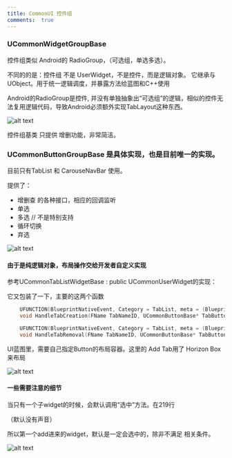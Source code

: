 ```yaml
---
title: CommonUI 控件组
comments:  true
---
```



### UCommonWidgetGroupBase

控件组类似 Android的 RadioGroup，（可选组，单选多选）。

不同的的是：控件组 不是 UserWidget，不是控件，而是逻辑对象。 它继承与 UObject。用于统一逻辑调度，并暴露方法给蓝图和C++使用

Android的RadioGroup是控件, 并没有单独抽象出“可选组”的逻辑，相似的控件无法复用逻辑代码，导致Android必须额外实现TabLayout这种东西。



![alt text](../../assets/images/09WidgetGroup_image.png)

控件组基类 只提供 增删功能，非常简洁。





### UCommonButtonGroupBase 是具体实现，也是目前唯一的实现。

目前只有TabList 和 CarouseNavBar 使用。

提供了：
- 增删查 的各种接口，相应的回调监听
- 单选
- 多选 // 不是特别支持
- 循环切换
- 弃选

![alt text](../../assets/images/09WidgetGroup_image-1.png)


#### 由于是纯逻辑对象，布局操作交给开发者自定义实现


参考UCommonTabListWidgetBase : public UCommonUserWidget的实现：

它又包装了一下，主要的这两个函数
```cpp
	UFUNCTION(BlueprintNativeEvent, Category = TabList, meta = (BlueprintProtected = "true"))
	void HandleTabCreation(FName TabNameID, UCommonButtonBase* TabButton);

	UFUNCTION(BlueprintNativeEvent, Category = TabList, meta = (BlueprintProtected = "true"))
	void HandleTabRemoval(FName TabNameID, UCommonButtonBase* TabButton);
```

UI蓝图里，需要自己指定Button的布局容器。这里的 Add Tab用了 Horizon Box 来布局

![alt text](../../assets/images/09WidgetGroup_image-2.png)





#### 一些需要注意的细节

当只有一个子widget的时候，会默认调用“选中”方法。在219行

（默认没有声音）

所以第一个add进来的widget，默认是一定会选中的，除非不满足 相关条件。


![alt text](../../assets/images/commonui_image.png)